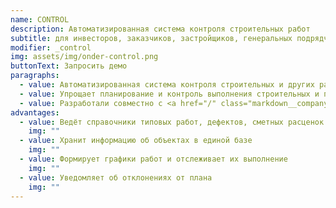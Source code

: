 ```yaml
---
name: CONTROL
description: Автоматизированная система контроля строительных работ
subtitle: для инвесторов, заказчиков, застройщиков, генеральных подрядчиков
modifier: _control
img: assets/img/onder-control.png
buttonText: Запросить демо
paragraphs:
  - value: Автоматизированная система контроля строительных и других работ.
  - value: Упрощает планирование и контроль выполнения строительных и пуско-наладочных работ, снижает затраты из-за срыва сроков и некачественного выполнения работ. Повышает прозрачность расходов
  - value: Разработали совместно с <a href="/" class="markdown__company-name">ИНФОПРО</a>.
advantages:
  - value: Ведёт справочники типовых работ, дефектов, сметных расценок
    img: ""
  - value: Хранит информацию об объектах в единой базе
    img: ""
  - value: Формирует графики работ и отслеживает их выполнение
    img: ""
  - value: Уведомляет об отклонениях от плана
    img: ""
---
```

